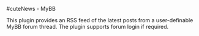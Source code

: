 #cuteNews - MyBB

This plugin provides an RSS feed of the latest posts from a user-definable MyBB forum thread. The plugin supports forum login if required.

